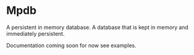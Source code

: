 # Mpdb

A persistent in memory database. A database that is kept in memory and immediately persistent.

Documentation coming soon for now see examples.
